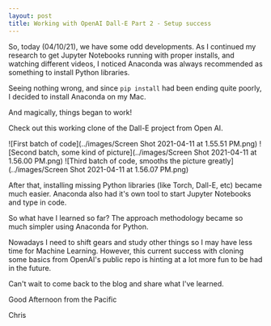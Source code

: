 ```yaml
---
layout: post
title: Working with OpenAI Dall-E Part 2 - Setup success
---
```


So, today (04/10/21), we have some odd developments. As I continued my research to get Jupyter Notebooks running with proper installs, and watching
different videos, I noticed Anaconda was always recommended as something to install Python libraries.

Seeing nothing wrong, and since `pip install` had been ending quite poorly, I decided to install Anaconda on my Mac.

And magically, things began to work!

Check out this working clone of the Dall-E project from Open AI.

![First batch of code](../images/Screen Shot 2021-04-11 at 1.55.51 PM.png)
![Second batch, some kind of picture](../images/Screen Shot 2021-04-11 at 1.56.00 PM.png)
![Third batch of code, smooths the picture greatly](../images/Screen Shot 2021-04-11 at 1.56.07 PM.png)


After that, installing missing Python libraries (like Torch, Dall-E, etc) became much easier. Anaconda also had it's own tool to start Jupyter
Notebooks and type in code.


So what have I learned so far? The approach methodology became so much simpler using Anaconda for Python.


Nowadays I need to shift gears and study other things so I may have less time for Machine Learning. However, this current success with cloning some basics 
from OpenAI's public repo is hinting at a lot more fun to be had in the future. 


Can't wait to come back to the blog and share what I've learned.


Good Afternoon from the Pacific


Chris
